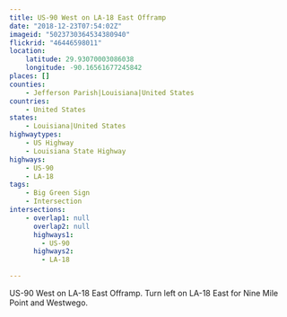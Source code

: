 ```yaml
---
title: US-90 West on LA-18 East Offramp
date: "2018-12-23T07:54:02Z"
imageid: "5023730364534380940"
flickrid: "46446598011"
location:
    latitude: 29.93070003086038
    longitude: -90.16561677245842
places: []
counties:
    - Jefferson Parish|Louisiana|United States
countries:
    - United States
states:
    - Louisiana|United States
highwaytypes:
    - US Highway
    - Louisiana State Highway
highways:
    - US-90
    - LA-18
tags:
    - Big Green Sign
    - Intersection
intersections:
    - overlap1: null
      overlap2: null
      highways1:
        - US-90
      highways2:
        - LA-18

---
```

US-90 West on LA-18 East Offramp.  Turn left on LA-18 East for Nine Mile Point and Westwego.
